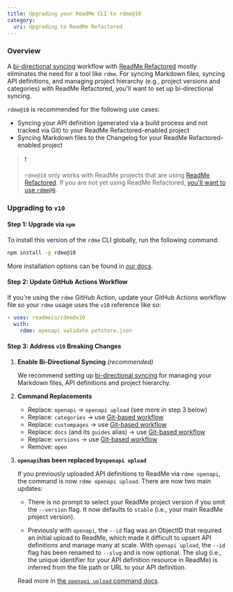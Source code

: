 ```yaml
---
title: Upgrading your ReadMe CLI to rdme@10
category:
  uri: Upgrading to ReadMe Refactored
---
```


### Overview

A [bi-directional syncing](https://docs.readme.com/main/docs/bi-directional-sync) workflow with [ReadMe Refactored](https://docs.readme.com/main/docs/welcome-to-readme-refactored) mostly eliminates the need for a tool like `rdme`. For syncing Markdown files, syncing API definitions, and managing project hierarchy (e.g., project versions and categories) with ReadMe Refactored, you'll want to set up bi-directional syncing.

`rdme@10` is recommended for the following use cases:

- Syncing your API definition (generated via a build process and not tracked via Git) to your ReadMe Refactored-enabled project
- Syncing Markdown files to the Changelog for your ReadMe Refactored-enabled project

> ❗️
>
> `rdme@10` only works with ReadMe projects that are using [ReadMe Refactored](https://docs.readme.com/main/docs/welcome-to-readme-refactored). If you are not yet using ReadMe Refactored, [you'll want to use `rdme@9`](#migrating-to-rdme9).

### Upgrading to `v10`

#### Step 1: Upgrade via `npm`

To install this version of the `rdme` CLI globally, run the following command:

```sh
npm install -g rdme@10
```

More installation options can be found in [our docs](https://github.com/readmeio/rdme/tree/v10?tab=readme-ov-file#setup).

#### Step 2: Update GitHub Actions Workflow

If you're using the `rdme` GitHub Action, update your GitHub Actions workflow file so your `rdme` usage uses the `v10` reference like so:

```yaml
- uses: readmeio/rdme@v10
  with:
    rdme: openapi validate petstore.json
```

#### Step 3: Address `v10` Breaking Changes

1. **Enable Bi-Directional Syncing** _(recommended)_

   We recommend setting up [bi-directional syncing](https://docs.readme.com/main/docs/bi-directional-sync) for managing your Markdown files, API definitions and project hierarchy.

2. **Command Replacements**

   - Replace: `openapi` → `openapi upload` (see more in step 3 below)
   - Replace: `categories` → use [Git-based workflow](https://docs.readme.com/main/docs/bi-directional-sync)
   - Replace: `custompages` → use [Git-based workflow](https://docs.readme.com/main/docs/bi-directional-sync)
   - Replace: `docs` (and its `guides` alias) → use [Git-based workflow](https://docs.readme.com/main/docs/bi-directional-sync)
   - Replace: `versions` → use [Git-based workflow](https://docs.readme.com/main/docs/bi-directional-sync)
   - Remove: `open`

3. **`openapi`has been replaced by`openapi upload`**

   If you previously uploaded API definitions to ReadMe via `rdme openapi`, the command is now `rdme openapi upload`. There are now two main updates:

   - There is no prompt to select your ReadMe project version if you omit the `--version` flag. It now defaults to `stable` (i.e., your main ReadMe project version).

   - Previously with `openapi`, the `--id` flag was an ObjectID that required an initial upload to ReadMe, which made it difficult to upsert API definitions and manage many at scale. With `openapi upload`, the `--id` flag has been renamed to `--slug` and is now optional. The slug (i.e., the unique identifier for your API definition resource in ReadMe) is inferred from the file path or URL to your API definition.

   Read more in [the `openapi upload` command docs](https://github.com/readmeio/rdme/tree/v10/documentation/commands/openapi.md#rdme-openapi-upload-spec).
